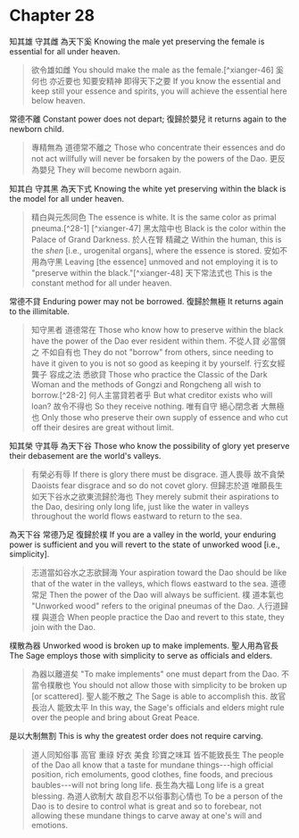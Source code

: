 # Chapter 28

知其雄
守其雌
為天下奚
Knowing the male
yet preserving the female
is essential for all under heaven.

> 欲令雄如雌
You should make the male as the female.[^xianger-46]
奚
何也
亦近要也
知要安精神
即得天下之要
If you know the essential
and keep still your essence and spirits,
you will achieve the essential here below heaven.

常德不離
Constant power does not depart;
復歸於嬰兒
it returns again to the newborn child.

> 專精無為
道德常不離之
Those who concentrate their essences and do not act willfully
will never be forsaken by the powers of the Dao.
更反為嬰兒
They will become newborn again.

知其白
守其黑
為天下式
Knowing the white
yet preserving within the black
is the model for all under heaven.

> 精白與元炁同色
The essence is white. It is the same color as primal pneuma.[^28-1] [^xianger-47]
黑太陰中也
Black is the color within the Palace of Grand Darkness.
於人在腎
精藏之
Within the human, this is the *shen* [i.e., urogenital organs],
where the essence is stored.
安如不用為守黑
Leaving [the essence] unmoved and not employing it is to "preserve within the black."[^xianger-48]
天下常法式也
This is the constant method for all under heaven.

常德不貸
Enduring power may not be borrowed.
復歸於無極
It returns again to the illimitable. 

> 知守黑者
道德常在
Those who know how to preserve within the black
have the power of the Dao ever resident within them.
不從人貸
必當償之
不如自有也
They do not "borrow" from others,
since needing to have it given to you
is not so good as keeping it by yourself.
行玄女經
龔子
容成之法
悉欲貸
Those who practice the Classic of the Dark Woman
and the methods of Gongzi
and Rongcheng
all wish to borrow.[^28-2]
何人主當貸若者乎
But what creditor exists who will loan?
故令不得也
So they receive nothing.
唯有自守
絕心閉念者
大無極也
Only those who preserve their own supply of essence
and who cut off their desires
are great without limit.

知其榮
守其辱
為天下谷
Those who know the possibility of glory
yet preserve their debasement
are the world's valleys.

> 有榮必有辱
If there is glory there must be disgrace.
道人畏辱
故不貪榮
Daoists fear disgrace
and so do not covet glory.
但歸志於道
唯願長生
如天下谷水之欲東流歸於海也
They merely submit their aspirations to the Dao,
desiring only long life,
just like the water in valleys throughout the world flows eastward to return to the sea.

為天下谷
常德乃足
復歸於樸
If you are a valley in the world,
your enduring power is sufficient
and you will revert to the state of unworked wood [i.e., simplicity].

> 志道當如谷水之志欲歸海
Your aspiration toward the Dao should be like that of the water in the valleys, which flows eastward to the sea.
道德常足
Then the power of the Dao will always be sufficient.
樸
道本氣也
"Unworked wood"
refers to the original pneumas of the Dao.
人行道歸樸
與道合
When people practice the Dao and revert to this state,
they join with the Dao.

樸散為器
Unworked wood is broken up to make implements.
聖人用為官長
The Sage employs those with simplicity to serve as officials and elders.

> 為器以離道矣
"To make implements" one must depart from the Dao.
不當令樸散也
You should not allow those with simplicity to be broken up [or scattered].
聖人能不散之
The Sage is able to accomplish this.
故官長治人
能致太平
In this way, the Sage's officials and elders might rule over the people
and bring about Great Peace.

是以大制無割
This is why the greatest order does not require carving.

> 道人同知俗事
高官
重祿
好衣
美食
珍寶之味耳
皆不能致長生
The people of the Dao all know that a taste for mundane
things---high official position,
rich emoluments,
good clothes,
fine foods,
and precious baubles---will
not bring long life.
長生為大福
Long life is a great blessing.
為道人欲制大
故自忍不以俗事割心情也
To be a person of the Dao is to desire to control what is great
and so to forebear, not allowing these mundane things to carve away at one's will and emotions.
